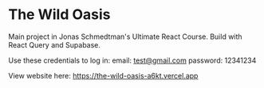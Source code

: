 # The Wild Oasis

Main project in Jonas Schmedtman's Ultimate React Course. Build with React Query and Supabase.

Use these credentials to log in:
email: test@gmail.com
password: 12341234

View website here: https://the-wild-oasis-a6kt.vercel.app
